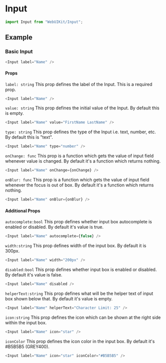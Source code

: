 # Input

```js
import Input from "WebUIKit/Input";
```

<!-- STORY -->

<!-- PROPS -->

## Example

### Basic Input

```js
<Input label="Name" />
```

#### Props

`label: string` This prop defines the label of the Input. This is a required prop.

```js
<Input label="Name" />
```

`value: string` This prop defines the initial value of the Input. By default this is empty.

```js
<Input label="Name" value="FirstName LastName" />
```

`type: string` This prop defines the type of the Input i.e. text, number, etc. By default this is "text".

```js
<Input label="Name" type="number" />
```

`onChange: func` This prop is a function which gets the value of input field whenever value is changed. By default it's a function which returns nothing.

```js
<Input label="Name" onChange={onChange} />
```

`onBlur: func` This prop is a function which gets the value of input field whenever the focus is out of box. By default it's a function which returns nothing.

```js
<Input label="Name" onBlur={onBlur} />
```

#### Additional Props

`autocomplete:bool` This prop defines whether input box autocomplete is enabled or disabled. By default it's value is true.

```js
<Input label="Name" autocomplete={false} />
```

`width:string` This prop defines width of the input box. By default it is 300px.

```js
<Input label="Name" width="200px" />
```

`disabled:bool` This prop defines whether input box is enabled or disabled. By default it's value is false.

```js
<Input label="Name" disabled />
```

`helperText:string` This prop defines what will be the helper text of input box shown below that. By default it's value is empty.

```js
<Input label="Name" helperText="Character Limit: 25" />
```

`icon:string` This prop defines the icon which can be shown at the right side within the input box.

```js
<Input label="Name" icon="star" />
```

`iconColor` This prop defines the icon color in the input box. By default it's #B5B5B5 (GREY400).

```js
<Input label="Name" icon="star" iconColor="#B5B5B5" />
```
